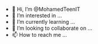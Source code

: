 - 👋 Hi, I’m @MohamedTeenIT
- 👀 I’m interested in ...
- 🌱 I’m currently learning ...
- 💞️ I’m looking to collaborate on ...
- 📫 How to reach me ...

<!---
MohamedTeenIT/MohamedTeenIT is a ✨ special ✨ repository because its `README.md` (this file) appears on your GitHub profile.
You can click the Preview link to take a look at your changes.
--->
